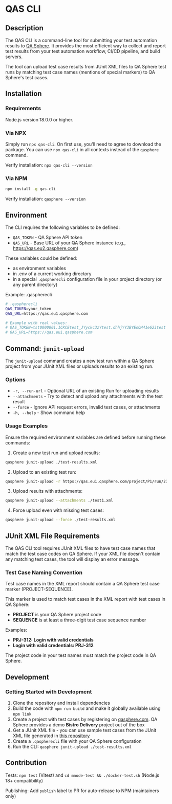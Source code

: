 # QAS CLI

## Description

The QAS CLI is a command-line tool for submitting your test automation results to [QA Sphere](https://qasphere.com/). It provides the most efficient way to collect and report test results from your test automation workflow, CI/CD pipeline, and build servers.

The tool can upload test case results from JUnit XML files to QA Sphere test runs by matching test case names (mentions of special markers) to QA Sphere's test cases.

## Installation

### Requirements

Node.js version 18.0.0 or higher.

### Via NPX 

Simply run `npx qas-cli`. On first use, you'll need to agree to download the package. You can use `npx qas-cli` in all contexts instead of the `qasphere` command.  

Verify installation: `npx qas-cli --version`

### Via NPM

```bash
npm install -g qas-cli
```

Verify installation: `qasphere --version`

## Environment

The CLI requires the following variables to be defined:

- `QAS_TOKEN` - QA Sphere API token
- `QAS_URL` - Base URL of your QA Sphere instance (e.g., https://qas.eu2.qasphere.com)

These variables could be defined:
- as environment variables
- in .env of a current working directory 
- in a special `.qaspherecli` configuration file in your project directory (or any parent directory)

Example: .qaspherecli 
```sh
# .qaspherecli
QAS_TOKEN=your_token
QAS_URL=https://qas.eu1.qasphere.com

# Example with real values:
# QAS_TOKEN=tst0000001.1CKCEtest_JYyckc3zYtest.dhhjYY3BYEoQH41e62itest
# QAS_URL=https://qas.eu1.qasphere.com
```


## Command: `junit-upload`

The `junit-upload` command creates a new test run within a QA Sphere project from your JUnit XML files or uploads results to an existing run.

### Options

- `-r, --run-url` - Optional URL of an existing Run for uploading results
- `--attachments` - Try to detect and upload any attachments with the test result
- `--force` - Ignore API request errors, invalid test cases, or attachments
- `-h, --help` - Show command help

### Usage Examples

Ensure the required environment variables are defined before running these commands:

1. Create a new test run and upload results:
```bash
qasphere junit-upload ./test-results.xml
```

2. Upload to an existing test run:
```bash
qasphere junit-upload -r https://qas.eu1.qasphere.com/project/P1/run/23 ./test-results.xml
```

3. Upload results with attachments:
```bash
qasphere junit-upload --attachments ./test1.xml
```

4. Force upload even with missing test cases:
```bash
qasphere junit-upload --force ./test-results.xml
```

## JUnit XML File Requirements

The QAS CLI tool requires JUnit XML files to have test case names that match the test case codes on QA Sphere. If your XML file doesn't contain any matching test cases, the tool will display an error message.

### Test Case Naming Convention

Test case names in the XML report should contain a QA Sphere test case marker (PROJECT-SEQUENCE).

This marker is used to match test cases in the XML report with test cases in QA Sphere:

- **PROJECT** is your QA Sphere project code
- **SEQUENCE** is at least a three-digit test case sequence number

Examples:
- **PRJ-312: Login with valid credentials**
- **Login with valid credentials: PRJ-312**

The project code in your test names must match the project code in QA Sphere.

## Development 

### Getting Started with Development

1. Clone the repository and install dependencies 
2. Build the code with `npm run build` and make it globally available using `npm link`
3. Create a project with test cases by registering on [qasphere.com](https://qasphere.com/). QA Sphere provides a demo **Bistro Delivery** project out of the box
4. Get a JUnit XML file - you can use sample test cases from the JUnit XML file generated in [this repository](https://github.com/Hypersequent/bistro-e2e)
5. Create a `.qaspherecli` file with your QA Sphere configuration
6. Run the CLI: `qasphere junit-upload ./test-results.xml`

## Contribution

Tests: `npm test` (Vitest) and `cd mnode-test && ./docker-test.sh` (Node.js 18+ compatibility)

Publishing: Add `publish` label to PR for auto-release to NPM (maintainers only)
